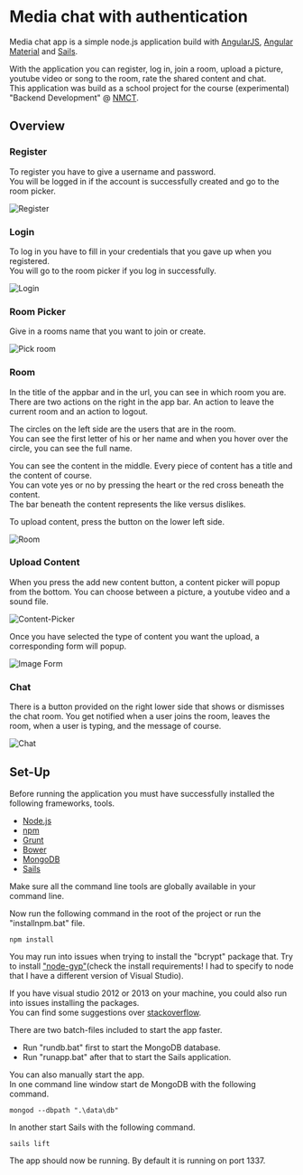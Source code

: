 # Media chat with authentication #

Media chat app is a simple node.js application build with [AngularJS](https://angularjs.org/), [Angular Material](https://material.angularjs.org/) and [Sails](http://sailsjs.org).

With the application you can register, log in, join a room, upload a picture, youtube video or song to the room, rate the shared content and chat.   
This application was build as a school project for the course (experimental) "Backend Development" @ [NMCT](http://nmct.be).

## Overview ##

### Register ###

To register you have to give a username and password.   
You will be logged in if the account is successfully created and go to the room picker.

![Register](img/register.png "Register")

### Login ###

To log in you have to fill in your credentials that you gave up when you registered.   
You will go to the room picker if you log in successfully.

![Login](img/login.png "Login")

### Room Picker ###

Give in a rooms name that you want to join or create.

![Pick room](img/room-picker.png "Pick room")

### Room ###

In the title of the appbar and in the url, you can see in which room you are.   
There are two actions on the right in the app bar. An action to leave the current room and an action to logout.

The circles on the left side are the users that are in the room.   
You can see the first letter of his or her name and when you hover over the circle, you can see the full name.

You can see the content in the middle. Every piece of content has a title and the content of course.  
You can vote yes or no by pressing the heart or the red cross beneath the content.   
The bar beneath the content represents the like versus dislikes.

To upload content, press the button on the lower left side.

![Room](img/room.png "Room")

### Upload Content ###

When you press the add new content button, a content picker will popup from the bottom.
You can choose between a picture, a youtube video and a sound file.

![Content-Picker](img/content-picker.png "Content-Picker")

Once you have selected the type of content you want the upload, a corresponding form will popup.

![Image Form](img/choose-content-form.png "Image Form")

### Chat ###

There is a button provided on the right lower side that shows or dismisses the chat room.
You get notified when a user joins the room, leaves the room, when a user is typing, and the message of course.

![Chat](img/chat.png "Chat")

## Set-Up ##

Before running the application you must have successfully installed the following frameworks, tools.

* [Node.js](http://nodejs.org/)
* [npm](https://www.npmjs.com/)
* [Grunt](http://gruntjs.com/)
* [Bower](http://bower.io/)
* [MongoDB](http://www.mongodb.org/)
* [Sails](http://sailsjs.org)

Make sure all the command line tools are globally available in your command line.

Now run the following command in the root of the project or run the "installnpm.bat" file.

	npm install

You may run into issues when trying to install the "bcrypt" package that.
Try to install ["node-gyp"](https://github.com/TooTallNate/node-gyp)(check the install requirements! I had to specify to node that I have a different version of Visual Studio).

If you have visual studio 2012 or 2013 on your machine, you could also run into issues installing the packages.   
You can find some suggestions over [stackoverflow](http://stackoverflow.com/questions/14278417/cannot-install-node-modules-that-require-compilation-on-windows-7-x64-vs2012).
	
There are two batch-files included to start the app faster.

* Run "rundb.bat" first to start the MongoDB database.
* Run "runapp.bat" after that to start the Sails application.

You can also manually start the app.   
In one command line window start de MongoDB with the following command.

	mongod --dbpath ".\data\db"
	
In another start Sails with the following command.

	sails lift

The app should now be running. By default it is running on port 1337.

